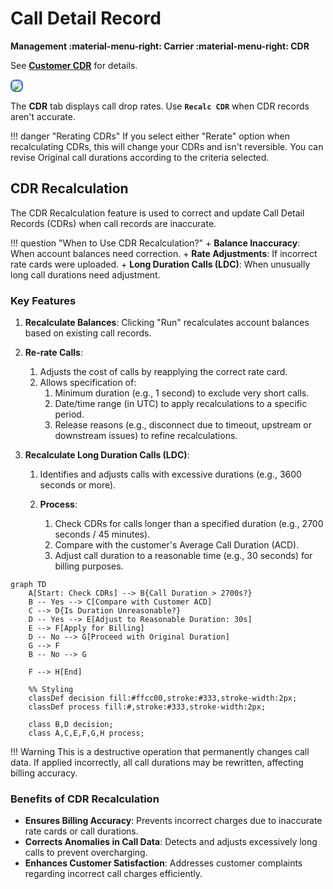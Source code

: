 # Call Detail Record

**Management :material-menu-right: Carrier :material-menu-right: CDR**

See [**Customer CDR**](https://docs.connexcs.com/customer/cdr/#recalculate-cdr) for details.

<img src= "/carrier/img/carriercdr.png" style="border: 2px solid #4472C4; border-radius: 8px;">

The **CDR** tab displays call drop rates. Use **`Recalc CDR`** when CDR records aren't accurate.

!!! danger "Rerating CDRs"
    If you select either "Rerate" option when recalculating CDRs, this will change your CDRs and isn't reversible. You can revise Original call durations according to the criteria selected.

## CDR Recalculation

The CDR Recalculation feature is used to correct and update Call Detail Records (CDRs) when call records are inaccurate.

!!! question "When to Use CDR Recalculation?"
    + **Balance Inaccuracy**: When account balances need correction.
    + **Rate Adjustments**: If incorrect rate cards were uploaded.
    + **Long Duration Calls (LDC)**: When unusually long call durations need adjustment.

### Key Features

1. **Recalculate Balances**:
Clicking "Run" recalculates account balances based on existing call records.

2. **Re-rate Calls**:
      1. Adjusts the cost of calls by reapplying the correct rate card.
      2. Allows specification of:
            1. Minimum duration (e.g., 1 second) to exclude very short calls.
            2. Date/time range (in UTC) to apply recalculations to a specific period.
            3. Release reasons (e.g., disconnect due to timeout, upstream or downstream issues) to refine recalculations.

3. **Recalculate Long Duration Calls (LDC)**:
      1. Identifies and adjusts calls with excessive durations (e.g., 3600 seconds or more).
      
      2. **Process**:
         1. Check CDRs for calls longer than a specified duration (e.g., 2700 seconds / 45 minutes).
         2. Compare with the customer's Average Call Duration (ACD).
         3. Adjust call duration to a reasonable time (e.g., 30 seconds) for billing purposes.

```mermaid
graph TD
    A[Start: Check CDRs] --> B{Call Duration > 2700s?}
    B -- Yes --> C[Compare with Customer ACD]
    C --> D{Is Duration Unreasonable?}
    D -- Yes --> E[Adjust to Reasonable Duration: 30s]
    E --> F[Apply for Billing]
    D -- No --> G[Proceed with Original Duration]
    G --> F
    B -- No --> G

    F --> H[End]

    %% Styling
    classDef decision fill:#ffcc00,stroke:#333,stroke-width:2px;
    classDef process fill:#,stroke:#333,stroke-width:2px;
    
    class B,D decision;
    class A,C,E,F,G,H process;
```

!!! Warning
    This is a destructive operation that permanently changes call data.
    If applied incorrectly, all call durations may be rewritten, affecting billing accuracy.

### Benefits of CDR Recalculation

+ **Ensures Billing Accuracy**: Prevents incorrect charges due to inaccurate rate cards or call durations.
+ **Corrects Anomalies in Call Data**: Detects and adjusts excessively long calls to prevent overcharging.
+ **Enhances Customer Satisfaction**: Addresses customer complaints regarding incorrect call charges efficiently.
